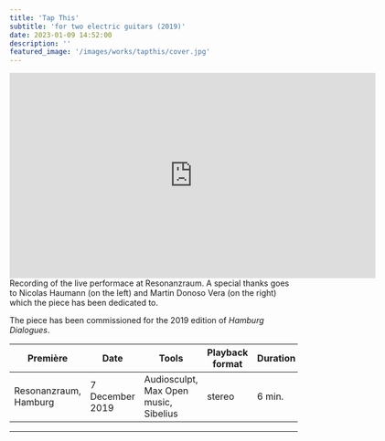 ```yaml
---
title: 'Tap This'
subtitle: 'for two electric guitars (2019)'
date: 2023-01-09 14:52:00
description: ''
featured_image: '/images/works/tapthis/cover.jpg'
---
```



<iframe src="https://player.vimeo.com/video/690592124" width="640" height="360" frameborder="0" allowfullscreen></iframe>
Recording of the live performace at Resonanzraum. A special thanks goes to Nicolas Haumann (on the left) and Martin Donoso Vera (on the right) which the piece has been dedicated to.

The piece has been commissioned for the 2019 edition of _Hamburg Dialogues_.


| Première                | Date              | Tools                                   | Playback format       | Duration   |
|-------------------------|-------------------|-----------------------------------------|-----------------------|------------|
| Resonanzraum, Hamburg   | 7 December 2019   | Audiosculpt, Max Open music, Sibelius   | stereo                | 6 min.     |


---